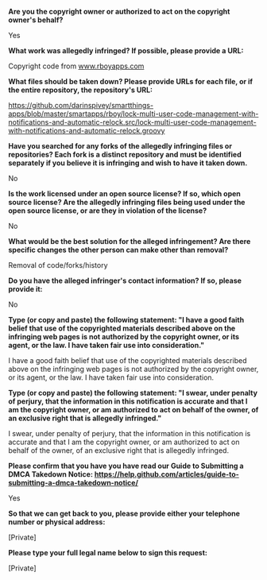__Are you the copyright owner or authorized to act on the copyright owner's behalf?__

Yes

__What work was allegedly infringed? If possible, please provide a URL:__

Copyright code from www.rboyapps.com

__What files should be taken down? Please provide URLs for each file, or if the entire repository, the repository's URL:__

https://github.com/darinspivey/smartthings-apps/blob/master/smartapps/rboy/lock-multi-user-code-management-with-notifications-and-automatic-relock.src/lock-multi-user-code-management-with-notifications-and-automatic-relock.groovy

__Have you searched for any forks of the allegedly infringing files or repositories? Each fork is a distinct repository and must be identified separately if you believe it is infringing and wish to have it taken down.__

No

__Is the work licensed under an open source license? If so, which open source license? Are the allegedly infringing files being used under the open source license, or are they in violation of the license?__

No

__What would be the best solution for the alleged infringement? Are there specific changes the other person can make other than removal?__

Removal of code/forks/history

__Do you have the alleged infringer's contact information? If so, please provide it:__

No

__Type (or copy and paste) the following statement: "I have a good faith belief that use of the copyrighted materials described above on the infringing web pages is not authorized by the copyright owner, or its agent, or the law. I have taken fair use into consideration."__

I have a good faith belief that use of the copyrighted materials described above on the infringing web pages is not authorized by the copyright owner, or its agent, or the law. I have taken fair use into consideration.

__Type (or copy and paste) the following statement: "I swear, under penalty of perjury, that the information in this notification is accurate and that I am the copyright owner, or am authorized to act on behalf of the owner, of an exclusive right that is allegedly infringed."__

I swear, under penalty of perjury, that the information in this notification is accurate and that I am the copyright owner, or am authorized to act on behalf of the owner, of an exclusive right that is allegedly infringed.

__Please confirm that you have you have read our Guide to Submitting a DMCA Takedown Notice: https://help.github.com/articles/guide-to-submitting-a-dmca-takedown-notice/__

Yes

__So that we can get back to you, please provide either your telephone number or physical address:__

[Private]

__Please type your full legal name below to sign this request:__

[Private]
